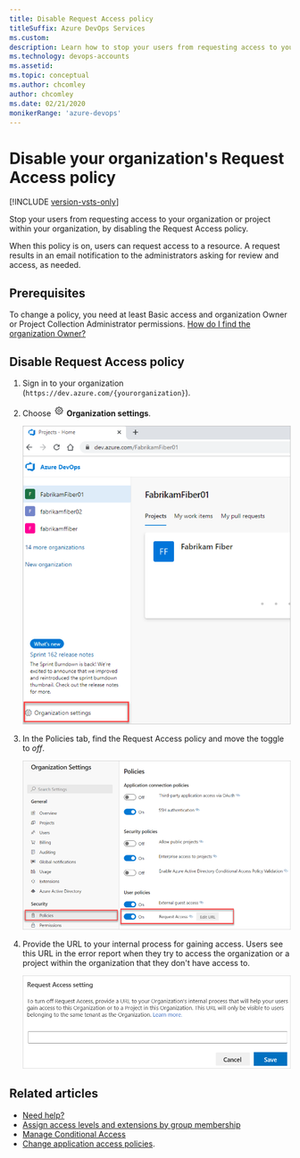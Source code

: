```yaml
---
title: Disable Request Access policy
titleSuffix: Azure DevOps Services
ms.custom: 
description: Learn how to stop your users from requesting access to your organization or project within your organization by disabling the Request Access policy.
ms.technology: devops-accounts
ms.assetid: 
ms.topic: conceptual
ms.author: chcomley
author: chcomley
ms.date: 02/21/2020
monikerRange: 'azure-devops'
---
```


# Disable your organization's Request Access policy

[!INCLUDE [version-vsts-only](../../includes/version-vsts-only.md)]

Stop your users from requesting access to your organization or project within your organization, by disabling the Request Access policy.

When this policy is on, users can request access to a resource. A request results in an email notification to the administrators asking for review and access, as needed. 

## Prerequisites

To change a policy, you need at least Basic access and organization Owner or Project Collection Administrator permissions.
[How do I find the organization Owner?](../security/lookup-organization-owner-admin.md)

## Disable Request Access policy

1. Sign in to your organization (```https://dev.azure.com/{yourorganization}```).

2. Choose ![gear icon](../../media/icons/gear-icon.png) **Organization settings**.

   ![Choose the gear icon, Organization settings](../../media/settings/open-admin-settings-vert.png)

3. In the Policies tab, find the Request Access policy and move the toggle to *off*.

   ![Disable the Request Access policy in Organization settings](media/request-access-policy-settings.png)

4. Provide the URL to your internal process for gaining access. Users see this URL in the error report when they try to access the organization or a project within the organization that they don't have access to.

   ![Enter the URL to your organization's internal process for gaining access.](media/disable-request-access-provide-url.png)

## Related articles

- [Need help?](faq-configure-customize-organization.md#get-support)
- [Assign access levels and extensions by group membership](assign-access-levels-and-extensions-by-group-membership.md)
- [Manage Conditional Access](change-application-access-policies.md.md)
- [Change application access policies](change-application-access-policies.md).
